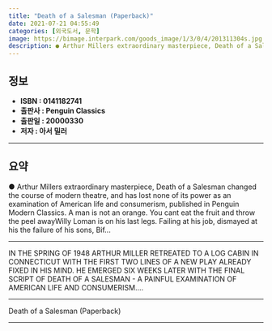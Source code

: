 ```yaml
---
title: "Death of a Salesman (Paperback)"
date: 2021-07-21 04:55:49
categories: [외국도서, 문학]
image: https://bimage.interpark.com/goods_image/1/3/0/4/201311304s.jpg
description: ● Arthur Millers extraordinary masterpiece, Death of a Salesman changed the course of modern theatre, and has lost none of its power as an examination of Ameri
---
```


## **정보**

- **ISBN : 0141182741**
- **출판사 : Penguin Classics**
- **출판일 : 20000330**
- **저자 : 아서 밀러**

------



## **요약**

●  Arthur Millers extraordinary masterpiece, Death of a Salesman changed the course of modern theatre, and has lost none of its power as an examination of American life and consumerism, published in Penguin Modern Classics. A man is not an orange. You cant eat the fruit and throw the peel awayWilly Loman is on his last legs. Failing at his job, dismayed at his the failure of his sons, Bif...

------

IN THE SPRING OF 1948 ARTHUR MILLER RETREATED TO A LOG CABIN IN CONNECTICUT WITH THE FIRST TWO LINES OF A NEW PLAY ALREADY FIXED IN HIS MIND. HE EMERGED SIX WEEKS LATER WITH THE FINAL SCRIPT OF DEATH OF A SALESMAN - A PAINFUL EXAMINATION OF AMERICAN LIFE AND CONSUMERISM.... 

------


Death of a Salesman (Paperback) 

------


